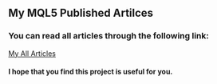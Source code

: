 ## My MQL5 Published Artilces
### You can read all articles through the following link: 
[My All Articles](https://www.mql5.com/en/users/m.aboud/publications)

#### I hope that you find this project is useful for you.